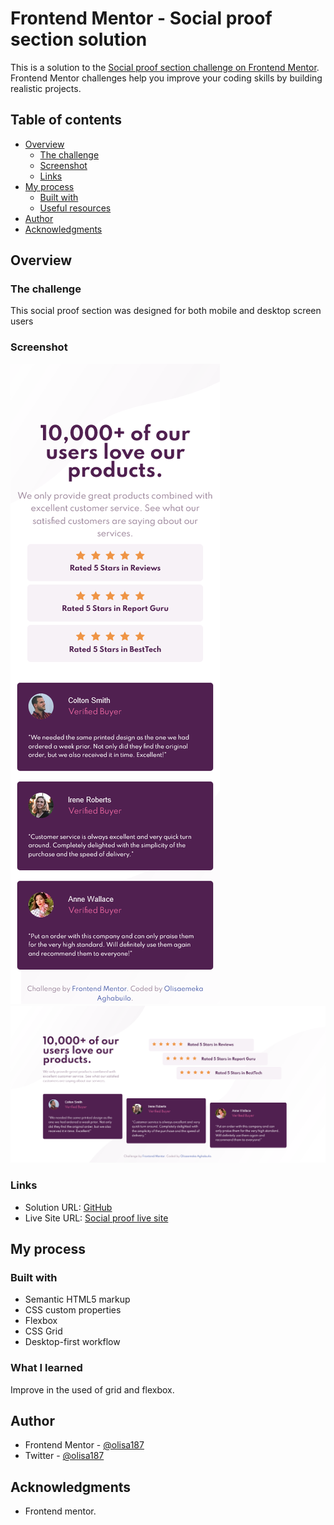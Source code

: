 # Frontend Mentor - Social proof section solution

This is a solution to the [Social proof section challenge on Frontend Mentor](https://www.frontendmentor.io/challenges/social-proof-section-6e0qTv_bA). Frontend Mentor challenges help you improve your coding skills by building realistic projects. 

## Table of contents

- [Overview](#overview)
  - [The challenge](#the-challenge)
  - [Screenshot](#screenshot)
  - [Links](#links)
- [My process](#my-process)
  - [Built with](#built-with)
  - [Useful resources](#useful-resources)
- [Author](#author)
- [Acknowledgments](#acknowledgments)


## Overview

### The challenge

This social proof section was designed for both mobile and desktop screen users

### Screenshot

![Social proof mobile](screenshots/Social-proof-section-mobile.png)
![Social proof desktop](screenshots/Social-proof-section-desktop.png)


### Links

- Solution URL: [GitHub](https://github.com/olisa187/social-proof-section)
- Live Site URL: [Social proof live site](https://olisa187.github.io/social-proof-section)

## My process

### Built with

- Semantic HTML5 markup
- CSS custom properties
- Flexbox
- CSS Grid
- Desktop-first workflow

### What I learned

Improve in the used of grid and flexbox.


## Author

- Frontend Mentor - [@olisa187](https://www.frontendmentor.io/profile/olisa187)
- Twitter - [@olisa187](https://www.twitter.com/olisa187)


## Acknowledgments

- Frontend mentor.